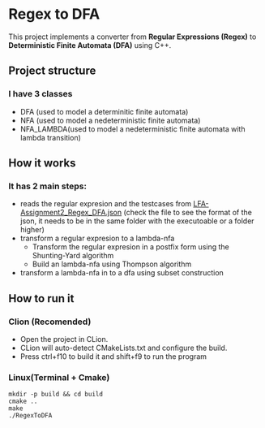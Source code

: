 # Regex to DFA

This project implements a converter from **Regular Expressions (Regex)** to **Deterministic Finite Automata (DFA)** using C++. 

## Project structure
### I have 3 classes
- DFA (used to model a determinitic finite automata)
- NFA (used to model a nedeterministic finite automata)
- NFA_LAMBDA(used to model a nedeterministic finite automata with lambda transition)
  
## How it works

### It has 2 main steps:
- reads the regular expresion and the testcases from [LFA-Assignment2_Regex_DFA.json](LFA-Assignment2_Regex_DFA.json) (check the file to see the format of the json, it needs to be in the same folder with the executoable or a folder higher)
- transform a regular expresion to a lambda-nfa
  - Transform the regular expresion in a postfix form using the Shunting-Yard algorithm
  - Build an lambda-nfa using Thompson algorithm
- transform a lambda-nfa in to a dfa using subset construction

## How to run it

### Clion (Recomended)
- Open the project in CLion.
- CLion will auto-detect CMakeLists.txt and configure the build.
- Press ctrl+f10 to build it and shift+f9 to run the program

### Linux(Terminal + Cmake)
```
mkdir -p build && cd build
cmake ..
make
./RegexToDFA
```
